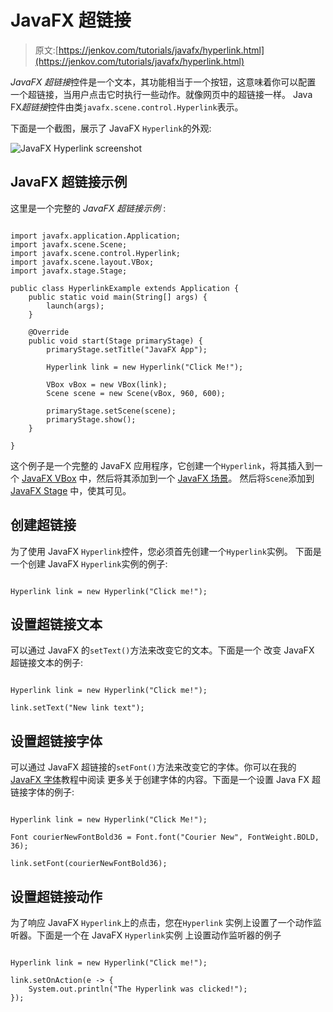 # JavaFX 超链接

> 原文:[https://jenkov.com/tutorials/javafx/hyperlink.html](https://jenkov.com/tutorials/javafx/hyperlink.html)

*JavaFX 超链接*控件是一个文本，其功能相当于一个按钮，这意味着你可以配置 一个超链接，当用户点击它时执行一些动作。就像网页中的超链接一样。 Java FX*超链接*控件由类`javafx.scene.control.Hyperlink`表示。

下面是一个截图，展示了 JavaFX `Hyperlink`的外观:

![JavaFX Hyperlink screenshot](../Images/671e83beb7d6ef15d6e3f533d48f207e.png)

## JavaFX 超链接示例

这里是一个完整的 *JavaFX 超链接示例* :

```

import javafx.application.Application;
import javafx.scene.Scene;
import javafx.scene.control.Hyperlink;
import javafx.scene.layout.VBox;
import javafx.stage.Stage;

public class HyperlinkExample extends Application {
    public static void main(String[] args) {
        launch(args);
    }

    @Override
    public void start(Stage primaryStage) {
        primaryStage.setTitle("JavaFX App");

        Hyperlink link = new Hyperlink("Click Me!");

        VBox vBox = new VBox(link);
        Scene scene = new Scene(vBox, 960, 600);

        primaryStage.setScene(scene);
        primaryStage.show();
    }

}

```

这个例子是一个完整的 JavaFX 应用程序，它创建一个`Hyperlink`，将其插入到一个 [JavaFX VBox](vbox.html) 中，然后将其添加到一个 [JavaFX 场景](scene.html)。 然后将`Scene`添加到 [JavaFX Stage](stage.html) 中，使其可见。

## 创建超链接

为了使用 JavaFX `Hyperlink`控件，您必须首先创建一个`Hyperlink`实例。 下面是一个创建 JavaFX `Hyperlink`实例的例子:

```

Hyperlink link = new Hyperlink("Click me!");

```

## 设置超链接文本

可以通过 JavaFX 的`setText()`方法来改变它的文本。下面是一个 改变 JavaFX 超链接文本的例子:

```

Hyperlink link = new Hyperlink("Click me!");

link.setText("New link text");

```

## 设置超链接字体

可以通过 JavaFX 超链接的`setFont()`方法来改变它的字体。你可以在我的 [JavaFX 字体](fonts.html)教程中阅读 更多关于创建字体的内容。下面是一个设置 Java FX 超链接字体的例子:

```

Hyperlink link = new Hyperlink("Click Me!");

Font courierNewFontBold36 = Font.font("Courier New", FontWeight.BOLD, 36);

link.setFont(courierNewFontBold36);

```

## 设置超链接动作

为了响应 JavaFX `Hyperlink`上的点击，您在`Hyperlink` 实例上设置了一个动作监听器。下面是一个在 JavaFX `Hyperlink`实例 上设置动作监听器的例子

```

Hyperlink link = new Hyperlink("Click me!");

link.setOnAction(e -> {
    System.out.println("The Hyperlink was clicked!");
});

```